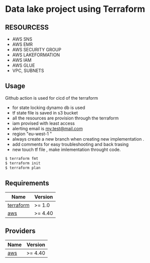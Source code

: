 
# Data lake project using Terraform

## RESOURCESS
- AWS SNS  
- AWS EMR
- AWS SECURITY GROUP
- AWS LAKEFORMATION
- AWS IAM
- AWS GLUE
- VPC, SUBNETS
## Usage

Github action is used for cicd of the terraform
-  for state locking dynamo db is used 
-  tf state file is saved in s3 bucket
-  all the resources are provision through the terraform
-  iam provised with least access
-  alerting email is my.test@mail.com
-  region "eu-west-1 "
-  always create a new branch when creating new implementation .
-  add comments for easy  troubleshooting and back trasing 
-  new touch tf file , make imlementation throught code.

```bash
$ terraform fmt
$ terraform init
$ terraform plan
```

<!-- BEGINNING OF PRE-COMMIT-TERRAFORM DOCS HOOK -->
## Requirements

| Name | Version |
|------|---------|
| <a name="requirement_terraform"></a> [terraform](#requirement\_terraform) | >= 1.0 |
| <a name="requirement_aws"></a> [aws](#requirement\_aws) | >= 4.40 |

## Providers

| Name | Version |
|------|---------|
| <a name="provider_aws"></a> [aws](#provider\_aws) | >= 4.40 |




<!-- END OF PRE-COMMIT-TERRAFORM DOCS HOOK -->
